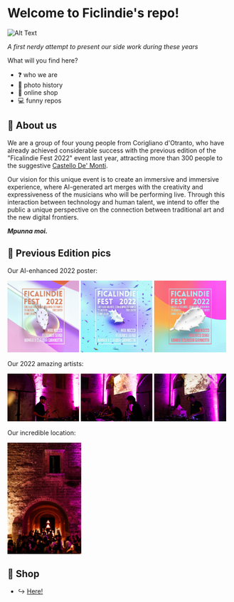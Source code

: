 <p align="center">
  
  # Welcome to Ficlindie's repo!
  
  ![Alt Text](https://media.giphy.com/media/v1.Y2lkPTc5MGI3NjExOG91OTJjdGs3bTR1bnoxZWoyMGpscHl6am90NTg5YXkzZnB3cXFyYiZlcD12MV9pbnRlcm5hbF9naWZfYnlfaWQmY3Q9Zw/fuJpMdkQhWr4tnz58N/giphy.gif)
  
  _A first nerdy attempt to present our side work during these years_
  
  What will you find here?
  * ❓ who we are
  * 📸 photo history
  * 👕 online shop
  * 💻 funny repos
  
  ## 🌵 About us
  We are a group of four young people from Corigliano d'Otranto, who have already achieved considerable success with the previous edition of the "Ficalindie Fest 2022" event last year, 
  attracting more than 300 people to the suggestive [Castello De' Monti](https://www.beniculturalionline.it/location-4663_Castello-De%E2%80%99-Monti-.php).
  
  Our vision for this unique event is to create an immersive and immersive experience, where AI-generated art merges with the creativity and expressiveness of the musicians who will be performing live. 
  Through this interaction between technology and human talent, we intend to offer the public a unique perspective on the connection between traditional art and the new digital frontiers.
  
  **_Mpunna moi._**
  
  
  ## 🌆 Previous Edition pics
  Our AI-enhanced 2022 poster:
  <p float="middle">
    <img src="./locandina1.jpg" width="32%" />
    <img src="./locandina2.jpg" width="32%" /> 
    <img src="./locandina3.jpg" width="32%" />
  </p>
  
  Our 2022 amazing artists:
  <p float="middle">
    <img src="./fs.png" width="32%" />
    <img src="./ms.jpg" width="32%" /> 
    <img src="./mn.jpg" width="32%" />
  </p>
  
  Our incredible location:
  <p float="middle">
    <img src="./background.jpg" width="33%"
  </p>
  
  ## 🛒 Shop
  * ↪️ [Here!](http://ficalindie.bigcartel.com)

</p>
